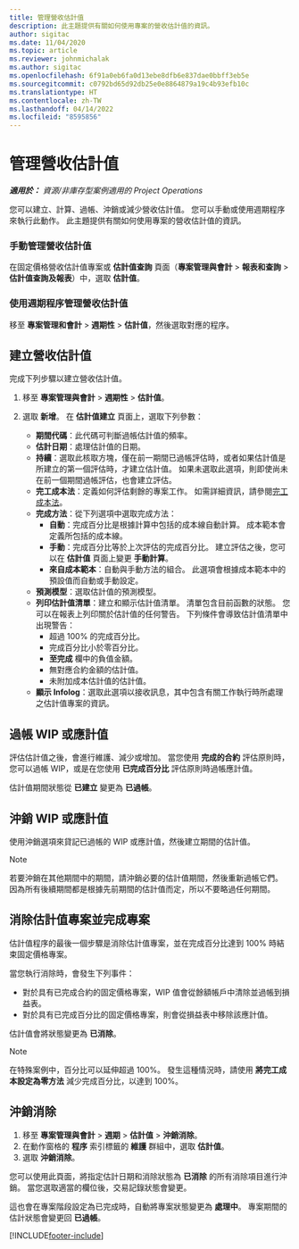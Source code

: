```yaml
---
title: 管理營收估計值
description: 此主題提供有關如何使用專案的營收估計值的資訊。
author: sigitac
ms.date: 11/04/2020
ms.topic: article
ms.reviewer: johnmichalak
ms.author: sigitac
ms.openlocfilehash: 6f91a0eb6fa0d13ebe8dfb6e837dae0bbff3eb5e
ms.sourcegitcommit: c0792bd65d92db25e0e8864879a19c4b93efb10c
ms.translationtype: HT
ms.contentlocale: zh-TW
ms.lasthandoff: 04/14/2022
ms.locfileid: "8595856"
---
```

# <a name="manage-revenue-estimates"></a>管理營收估計值

_**適用於：** 資源/非庫存型案例適用的 Project Operations_

您可以建立、計算、過帳、沖銷或減少營收估計值。 您可以手動或使用週期程序來執行此動作。 此主題提供有關如何使用專案的營收估計值的資訊。

### <a name="manage-revenue-estimates-manually"></a>手動管理營收估計值

在固定價格營收估計值專案或 **估計值查詢** 頁面（**專案管理與會計** > **報表和查詢** > **估計值查詢及報表**）中，選取 **估計值**。

### <a name="manage-revenue-estimates-using-a-periodic-process"></a>使用週期程序管理營收估計值

移至 **專案管理和會計** > **週期性** > **估計值**，然後選取對應的程序。

## <a name="create-a-revenue-estimate"></a>建立營收估計值

完成下列步驟以建立營收估計值。 

1. 移至 **專案管理與會計** > **週期性** > **估計值**。
2. 選取 **新增**。 在 **估計值建立** 頁面上，選取下列參數：

   - **期間代碼**：此代碼可判斷過帳估計值的頻率。
   - **估計日期**：處理估計值的日期。
   - **持續**：選取此核取方塊，僅在前一期間已過帳評估時，或者如果估計值是所建立的第一個評估時，才建立估計值。 如果未選取此選項，則即使尚未在前一個期間過帳評估，也會建立評估。
   - **完工成本法**：定義如何評估剩餘的專案工作。 如需詳細資訊，請參閱[完工成本法](cost-complete-methods.md)。
   - **完成方法**：從下列選項中選取完成方法：
     - **自動**：完成百分比是根據計算中包括的成本線自動計算。 成本範本會定義所包括的成本線。
     - **手動**：完成百分比等於上次評估的完成百分比。 建立評估之後，您可以在 **估計值** 頁面上變更 **手動計算**。
     - **來自成本範本**：自動與手動方法的組合。 此選項會根據成本範本中的預設值而自動或手動設定。
   - **預測模型**：選取估計值的預測模型。
   - **列印估計值清單**：建立和顯示估計值清單。 清單包含目前函數的狀態。 您可以在報表上列印關於估計值的任何警告。 下列條件會導致估計值清單中出現警告：
     - 超過 100% 的完成百分比。
     - 完成百分比小於零百分比。
     - **至完成** 欄中的負值金額。
     - 無對應合約金額的估計值。
     - 未附加成本估計值的估計值。
   - **顯示 Infolog**：選取此選項以接收訊息，其中包含有關工作執行時所處理之估計值專案的資訊。


## <a name="post-wip-or-accruals"></a>過帳 WIP 或應計值

評估估計值之後，會進行維護、減少或增加。 當您使用 **完成的合約** 評估原則時，您可以過帳 WIP，或是在您使用 **已完成百分比** 評估原則時過帳應計值。
  
估計值期間狀態從 **已建立** 變更為 **已過帳**。

## <a name="reverse-wip-or-accruals"></a>沖銷 WIP 或應計值

使用沖銷選項來貸記已過帳的 WIP 或應計值，然後建立期間的估計值。

> [!NOTE]
> 若要沖銷在其他期間中的期間，請沖銷必要的估計值期間，然後重新過帳它們。 因為所有後續期間都是根據先前期間的估計值而定，所以不要略過任何期間。

## <a name="eliminate-the-estimate-project-and-finish-the-project"></a>消除估計值專案並完成專案

估計值程序的最後一個步驟是消除估計值專案，並在完成百分比達到 100% 時結束固定價格專案。

當您執行消除時，會發生下列事件：

- 對於具有已完成合約的固定價格專案，WIP 值會從餘額帳戶中清除並過帳到損益表。
- 對於具有已完成百分比的固定價格專案，則會從損益表中移除該應計值。

估計值會將狀態變更為 **已消除**。

> [!NOTE]
> 在特殊案例中，百分比可以延伸超過 100%。 發生這種情況時，請使用 **將完工成本設定為零方法** 減少完成百分比，以達到 100%。

## <a name="reverse-elimination"></a>沖銷消除

1. 移至 **專案管理與會計** > **週期** > **估計值** > **沖銷消除**。 
2. 在動作窗格的 **程序** 索引標籤的 **維護** 群組中，選取 **估計值**。 
3. 選取 **沖銷消除**。

您可以使用此頁面，將指定估計日期和消除狀態為 **已消除** 的所有消除項目進行沖銷。 當您選取適當的欄位後，交易記錄狀態會變更。

這也會在專案階段設定為已完成時，自動將專案狀態變更為 **處理中**。 專案期間的估計狀態會變更回 **已過帳**。


[!INCLUDE[footer-include](../includes/footer-banner.md)]